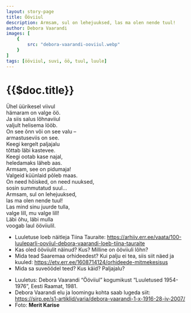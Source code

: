 ```yaml
---
layout: story-page
title: Ööviiul
description: Armsam, sul on lehejuuksed, las ma olen nende tuul!
author: Debora Vaarandi
images: [
    {
        src: "debora-vaarandi-ooviiul.webp"
    }
]
tags: [ööviiul, suvi, öö, tuul, luule]
---
```


# {{$doc.title}}

<!-- Fotole: Ja siis salus lõhnaviiul valjult helisema lööb… -->

Ühel üürikesel viivul \
hämaram on valge öö. \
Ja siis salus lõhnaviiul \
valjult helisema lööb. \
On see õnn või on see valu – \
armastuseviis on see. \
Keegi kergelt paljajalu \
tõttab läbi kastevee. \
Keegi ootab kase najal, \
heledamaks läheb aas. \
Armsam, see on pidumaja! \
Valgeid küünlaid põleb maas. \
On need hõisked, on need nuuksed, \
sosin summutatud suul... \
Armsam, sul on lehejuuksed, \
las ma olen nende tuul! \
Las mind sinu juurde tulla, \
valge lill, mu valge lill! \
Läbi õhu, läbi mulla \
voogab laul ööviiulil.


<story-author :author="author"></story-author>

<details-wrapper summary="Mis mõtted tekkisid?">

- Luuletuse loeb näitleja Tiina Tauraite: https://arhiiv.err.ee/vaata/100-luuleparli-ooviiul-debora-vaarandi-loeb-tiina-tauraite
- Kas oled ööviiulit näinud? Kus? Milline on ööviiuli lõhn?
- Mida tead Saaremaa orhideedest? Kui palju ei tea, siis siit näed ja kuuled: https://etv.err.ee/1608714124/orhideede-mitmekesisus
- Mida sa suveöödel teed? Kus käid? Paljajalu?

</details-wrapper>


<details-wrapper summary="Allikad" class="text-sm" icon="icon-park-outline:document-folder">

- Luuletus: Debora Vaarandi “Ööviiul” kogumikust “Luuletused 1954-1976”, Eesti Raamat, 1981.
- Debora Vaarandi elu ja loomingu kohta saab lugeda siit: https://sirp.ee/s1-artiklid/varia/debora-vaarandi-1-x-1916-28-iv-2007/
- Foto: **Merit Karise**

</details-wrapper>
